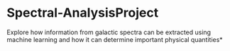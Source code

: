 # Spectral-AnalysisProject
Explore how information from galactic spectra can be extracted using machine learning and how it can determine important physical quantities*
